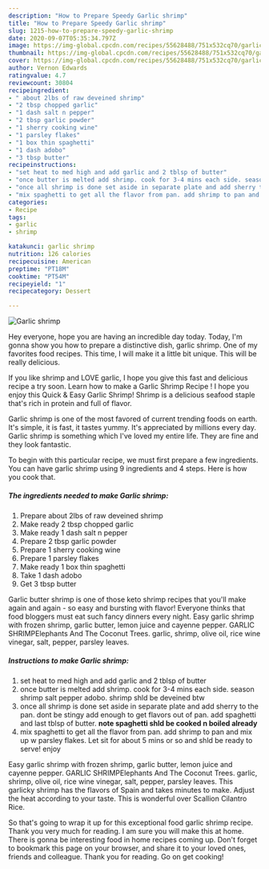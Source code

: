 ```yaml
---
description: "How to Prepare Speedy Garlic shrimp"
title: "How to Prepare Speedy Garlic shrimp"
slug: 1215-how-to-prepare-speedy-garlic-shrimp
date: 2020-09-07T05:35:34.797Z
image: https://img-global.cpcdn.com/recipes/55628488/751x532cq70/garlic-shrimp-recipe-main-photo.jpg
thumbnail: https://img-global.cpcdn.com/recipes/55628488/751x532cq70/garlic-shrimp-recipe-main-photo.jpg
cover: https://img-global.cpcdn.com/recipes/55628488/751x532cq70/garlic-shrimp-recipe-main-photo.jpg
author: Vernon Edwards
ratingvalue: 4.7
reviewcount: 30804
recipeingredient:
- " about 2lbs of raw deveined shrimp"
- "2 tbsp chopped garlic"
- "1 dash salt n pepper"
- "2 tbsp garlic powder"
- "1 sherry cooking wine"
- "1 parsley flakes"
- "1 box thin spaghetti"
- "1 dash adobo"
- "3 tbsp butter"
recipeinstructions:
- "set heat to med high and add garlic and 2 tblsp of butter"
- "once butter is melted add shrimp. cook for 3-4 mins each side. season shrimp salt pepper adobo. shrimp shld be deveined btw"
- "once all shrimp is done set aside in separate plate and add sherry to the pan. dont be stingy add enough to get flavors out of pan. add spaghetti and last tblsp of butter. **note spaghetti shld be cooked n boiled already**"
- "mix spaghetti to get all the flavor from pan. add shrimp to pan and mix up w parsley flakes. Let sit for about 5 mins or so and shld be ready to serve! enjoy"
categories:
- Recipe
tags:
- garlic
- shrimp

katakunci: garlic shrimp 
nutrition: 126 calories
recipecuisine: American
preptime: "PT18M"
cooktime: "PT54M"
recipeyield: "1"
recipecategory: Dessert

---
```



![Garlic shrimp](https://img-global.cpcdn.com/recipes/55628488/751x532cq70/garlic-shrimp-recipe-main-photo.jpg)

Hey everyone, hope you are having an incredible day today. Today, I'm gonna show you how to prepare a distinctive dish, garlic shrimp. One of my favorites food recipes. This time, I will make it a little bit unique. This will be really delicious.

If you like shrimp and LOVE garlic, I hope you give this fast and delicious recipe a try soon. Learn how to make a Garlic Shrimp Recipe ! I hope you enjoy this Quick &amp; Easy Garlic Shrimp! Shrimp is a delicious seafood staple that&#39;s rich in protein and full of flavor.

Garlic shrimp is one of the most favored of current trending foods on earth. It's simple, it is fast, it tastes yummy. It's appreciated by millions every day. Garlic shrimp is something which I've loved my entire life. They are fine and they look fantastic.


To begin with this particular recipe, we must first prepare a few ingredients. You can have garlic shrimp using 9 ingredients and 4 steps. Here is how you cook that.

<!--inarticleads1-->

##### The ingredients needed to make Garlic shrimp:

1. Prepare  about 2lbs of raw deveined shrimp
1. Make ready 2 tbsp chopped garlic
1. Make ready 1 dash salt n pepper
1. Prepare 2 tbsp garlic powder
1. Prepare 1 sherry cooking wine
1. Prepare 1 parsley flakes
1. Make ready 1 box thin spaghetti
1. Take 1 dash adobo
1. Get 3 tbsp butter


Garlic butter shrimp is one of those keto shrimp recipes that you&#39;ll make again and again - so easy and bursting with flavor! Everyone thinks that food bloggers must eat such fancy dinners every night. Easy garlic shrimp with frozen shrimp, garlic butter, lemon juice and cayenne pepper. GARLIC SHRIMPElephants And The Coconut Trees. garlic, shrimp, olive oil, rice wine vinegar, salt, pepper, parsley leaves. 

<!--inarticleads2-->

##### Instructions to make Garlic shrimp:

1. set heat to med high and add garlic and 2 tblsp of butter
1. once butter is melted add shrimp. cook for 3-4 mins each side. season shrimp salt pepper adobo. shrimp shld be deveined btw
1. once all shrimp is done set aside in separate plate and add sherry to the pan. dont be stingy add enough to get flavors out of pan. add spaghetti and last tblsp of butter. **note spaghetti shld be cooked n boiled already**
1. mix spaghetti to get all the flavor from pan. add shrimp to pan and mix up w parsley flakes. Let sit for about 5 mins or so and shld be ready to serve! enjoy


Easy garlic shrimp with frozen shrimp, garlic butter, lemon juice and cayenne pepper. GARLIC SHRIMPElephants And The Coconut Trees. garlic, shrimp, olive oil, rice wine vinegar, salt, pepper, parsley leaves. This garlicky shrimp has the flavors of Spain and takes minutes to make. Adjust the heat according to your taste. This is wonderful over Scallion Cilantro Rice. 

So that's going to wrap it up for this exceptional food garlic shrimp recipe. Thank you very much for reading. I am sure you will make this at home. There is gonna be interesting food in home recipes coming up. Don't forget to bookmark this page on your browser, and share it to your loved ones, friends and colleague. Thank you for reading. Go on get cooking!
